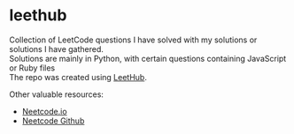 # leethub
Collection of LeetCode questions I have solved with my solutions or solutions I have gathered. \
Solutions are mainly in Python, with certain questions containing JavaScript or Ruby files \
The repo was created using [LeetHub](https://github.com/QasimWani/LeetHub).

Other valuable resources:
- [Neetcode.io](https://neetcode.io/)
- [Neetcode Github](https://github.com/neetcode-gh)
